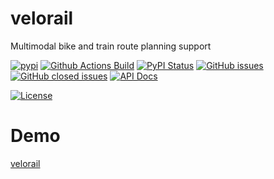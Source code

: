 # velorail
Multimodal bike and train route planning support

[![pypi](https://img.shields.io/pypi/pyversions/velorail)](https://pypi.org/project/velorail/)
[![Github Actions Build](https://github.com/WolfgangFahl/velorail/actions/workflows/build.yml/badge.svg)](https://github.com/WolfgangFahl/velorail/actions/workflows/build.yml)
[![PyPI Status](https://img.shields.io/pypi/v/velorail.svg)](https://pypi.python.org/pypi/velorail/)
[![GitHub issues](https://img.shields.io/github/issues/WolfgangFahl/velorail.svg)](https://github.com/WolfgangFahl/velorail/issues)
[![GitHub closed issues](https://img.shields.io/github/issues-closed/WolfgangFahl/velorail.svg)](https://github.com/WolfgangFahl/velorail/issues/?q=is%3Aissue+is%3Aclosed)
[![API Docs](https://img.shields.io/badge/API-Documentation-blue)](https://WolfgangFahl.github.io/velorail/)

[![License](https://img.shields.io/github/license/WolfgangFahl/velorail.svg)](https://www.apache.org/licenses/LICENSE-2.0)

# Demo
[velorail](https://velorail.bitplan.com)
